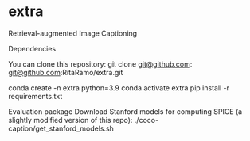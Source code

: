 # extra
Retrieval-augmented Image Captioning

Dependencies

You can clone this repository:
git clone git@github.com: git@github.com:RitaRamo/extra.git

conda create -n extra python=3.9
conda activate extra
pip install -r requirements.txt

Evaluation package
Download Stanford models for computing SPICE (a slightly modified version of this repo):
./coco-caption/get_stanford_models.sh

